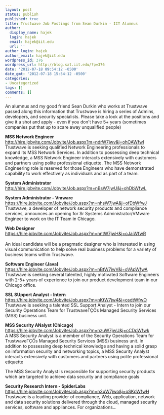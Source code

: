 ```yaml
---
layout: post
status: publish
published: true
title: Trustwave Job Postings from Sean Durkin - IIT Alumnus
author:
  display_name: hajek
  login: hajek
  email: hajek@iit.edu
  url: ''
author_login: hajek
author_email: hajek@iit.edu
wordpress_id: 376
wordpress_url: http://blog.sat.iit.edu/?p=376
date: '2012-07-18 09:54:12 -0500'
date_gmt: '2012-07-18 15:54:12 -0500'
categories:
- Uncategorized
tags: []
comments: []
---
```

<p><a href="https://www.trustwave.com/" title="Trustwave website"></a> An alumnus and my good friend Sean Durkin who works at Trustwave passed along this information that Trustwave is hiring a series of Admins, developers, and security specialists.  Please take a look at the positions and give it a shot and apply - even if you don't have 5+ years (sometimes companies put that up to scare away unqualified people)</p>
<p><strong>MSS Network Engineer</strong><br />
<a href="http://hire.jobvite.com/Jobvite/Job.aspx?m=ndrW7jwv&j=ohOAWfwl" title="MSS Software Engineer">http://hire.jobvite.com/Jobvite/Job.aspx?m=ndrW7jwv&j=ohOAWfwl</a><br />
Trustwave is seeking qualified Network Engineering professionals to expand its MSS Network Services.    In addition to possessing deep technical knowledge, a MSS Network Engineer interacts extensively with customers and partners using polite professional etiquette. The MSS Network Engineering role is reserved for those Engineers who have demonstrated capability to work effectively as individuals and as part of a team.</p>
<p><strong>System Administrator</strong><br />
<a href="http://hire.jobvite.com/Jobvite/Job.aspx?m=nBsW7jwU&j=ohDbWfwL" title="System Admin">http://hire.jobvite.com/Jobvite/Job.aspx?m=nBsW7jwU&j=ohDbWfwL</a></p>
<p><strong>System Administrator - Vmware</strong><br />
<a href="https://hire.jobvite.com/Jobvite/Job.aspx?m=nhsW7jwA&j=ofDbWfwJ" title="Sys Admin - Vmware">https://hire.jobvite.com/Jobvite/Job.aspx?m=nhsW7jwA&j=ofDbWfwJ</a><br />
Trustwave, a developer of network security products and compliance services, announces an opening for Sr Systems Administrator/VMware Engineer to work on the IT Team in Chicago.</p>
<p><strong>Web Designer</strong><br />
<a href="https://hire.jobvite.com/Jobvite/Job.aspx?m=nntW7jwH&j=oJaiWfwR" title="Web Designer">https://hire.jobvite.com/Jobvite/Job.aspx?m=nntW7jwH&j=oJaiWfwR<br />
</a><br />
An ideal candidate will be a pragmatic designer who is interested in using visual communication to help solve real business problems for a variety of business teams within Trustwave.</p>
<p><strong>Software Engineer (Java)</strong><br />
<a href="https://hire.jobvite.com/Jobvite/Job.aspx?m=nBtW7jwV&j=oVApWfwA" title="Software Engineer - Java">https://hire.jobvite.com/Jobvite/Job.aspx?m=nBtW7jwV&j=oVApWfwA</a><br />
Trustwave is seeking several talented, highly motivated Software Engineers with 2-5+ years of experience to join our product development team in our Chicago office.</p>
<p><strong>SSL SUpport Analyst - Intern</strong><br />
<a href="https://hire.jobvite.com/Jobvite/Job.aspx?m=nKtW7jw4&j=osdtWfwO" title="SSL Support Intern">https://hire.jobvite.com/Jobvite/Job.aspx?m=nKtW7jw4&j=osdtWfwO</a><br />
Trustwave is seeking a talented SSL Support Analyst - Intern to join our Security Operations Team for Trustwave&Gamma;&Ccedil;&Ouml;s Managed Security Services (MSS) business unit.</p>
<p><strong>MSS Security ANalyst (Chicago)</strong><br />
<a href="https://hire.jobvite.com/Jobvite/Job.aspx?m=nzuW7jwU&j=oCDpWfwk" title="MSS Security Analyst">https://hire.jobvite.com/Jobvite/Job.aspx?m=nzuW7jwU&j=oCDpWfwk</a><br />
A MSS Security Analyst is a member of the Security Operations Team for Trustwave&Gamma;&Ccedil;&Ouml;s Managed Security Services (MSS) business unit. In addition to possessing deep technical knowledge and having a solid grasp on information security and networking topics, a MSS Security Analyst interacts extensively with customers and partners using polite professional etiquette</p>
<p>The MSS Security Analyst is responsible for supporting security products which are targeted to achieve data security and compliance goals</p>
<p><strong>Security Research Intern - SpiderLabs</strong><br />
<a href="https://hire.jobvite.com/Jobvite/Job.aspx?m=n3uW7jwo&j=oSKpWfwH" title="Security Research Intern">https://hire.jobvite.com/Jobvite/Job.aspx?m=n3uW7jwo&j=oSKpWfwH</a><br />
Trustwave is a leading provider of compliance, Web, application, network and data security solutions delivered through the cloud, managed security services, software and appliances. For organizations...</p>
